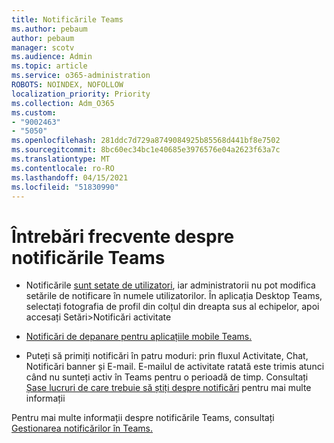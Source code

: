 ```yaml
---
title: Notificările Teams
ms.author: pebaum
author: pebaum
manager: scotv
ms.audience: Admin
ms.topic: article
ms.service: o365-administration
ROBOTS: NOINDEX, NOFOLLOW
localization_priority: Priority
ms.collection: Adm_O365
ms.custom:
- "9002463"
- "5050"
ms.openlocfilehash: 281ddc7d729a8749084925b85568d441bf8e7502
ms.sourcegitcommit: 8bc60ec34bc1e40685e3976576e04a2623f63a7c
ms.translationtype: MT
ms.contentlocale: ro-RO
ms.lasthandoff: 04/15/2021
ms.locfileid: "51830990"
---
```

# <a name="teams-notifications-faq"></a>Întrebări frecvente despre notificările Teams


- Notificările [sunt setate de utilizatori](https://support.microsoft.com/office/1cc31834-5fe5-412b-8edb-43fecc78413d), iar administratorii nu pot modifica setările de notificare în numele utilizatorilor. În aplicația Desktop Teams, selectați fotografia de profil din colțul din dreapta sus al echipelor, apoi accesați Setări>Notificări activitate

- [Notificări de depanare pentru aplicațiile mobile Teams.](https://support.microsoft.com/office/6d125ac2-e440-4fab-8e4c-2227a52d460c)

- Puteți să primiți notificări în patru moduri: prin fluxul Activitate, Chat, Notificări banner și E-mail. E-mailul de activitate ratată este trimis atunci când nu sunteți activ în Teams pentru o perioadă de timp. Consultați [Șase lucruri de care trebuie să știți despre notificări](https://support.microsoft.com/office/abb62c60-3d15-4968-b86a-42fea9c22cf4) pentru mai multe informații

Pentru mai multe informații despre notificările Teams, consultați [Gestionarea notificărilor în Teams.](https://support.office.com/article/1cc31834-5fe5-412b-8edb-43fecc78413d#ID0EAABAAA)
